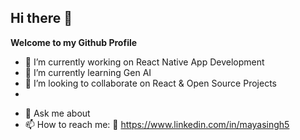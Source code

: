 ## Hi there 👋


**Welcome to my Github Profile** 

- 🔭 I’m currently working on React Native App Development
- 🌱 I’m currently learning Gen AI
- 👯 I’m looking to collaborate on React & Open Source Projects
- 
<!-- 🤔 I’m looking for help with -->
- 💬 Ask me about 
- 📫 How to reach me:
  💼 https://www.linkedin.com/in/mayasingh5

<!-- ⚡ Fun fact: Like any other travel enthusiast. -->
